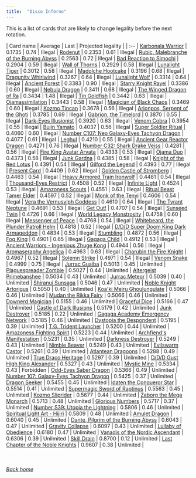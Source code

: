 ```yaml
---
title:  "Disco Inferno"
---
```


This is a list of cards that are likely to change legality before the next rotation.

| Card name | Average | Last | Projected legality |
| :-- |
[Karbonala Warrior](https://db.ygoprodeck.com/card/?search=Karbonala%20Warrior) | 0.1735 | 0.74 | Illegal |
[Rodenut](https://db.ygoprodeck.com/card/?search=Rodenut) | 0.2353 | 0.61 | Illegal |
[Rubic, Malebranche of the Burning Abyss](https://db.ygoprodeck.com/card/?search=Rubic,%20Malebranche%20of%20the%20Burning%20Abyss) | 0.2563 | 0.72 | Illegal |
[Bad Reaction to Simochi](https://db.ygoprodeck.com/card/?search=Bad%20Reaction%20to%20Simochi) | 0.2904 | 0.59 | Illegal |
[Wall of Thorns](https://db.ygoprodeck.com/card/?search=Wall%20of%20Thorns) | 0.2929 | 0.58 | Illegal |
[Lunalight Tiger](https://db.ygoprodeck.com/card/?search=Lunalight%20Tiger) | 0.3012 | 0.58 | Illegal |
[Madolche Hootcake](https://db.ygoprodeck.com/card/?search=Madolche%20Hootcake) | 0.3196 | 0.68 | Illegal |
[Dragunity Whirlwind](https://db.ygoprodeck.com/card/?search=Dragunity%20Whirlwind) | 0.3267 | 0.64 | Illegal |
[Lunalight Wolf](https://db.ygoprodeck.com/card/?search=Lunalight%20Wolf) | 0.3314 | 0.64 | Illegal |
[Ancient Forest](https://db.ygoprodeck.com/card/?search=Ancient%20Forest) | 0.3383 | 0.90 | Illegal |
[Starry Knight Rayel](https://db.ygoprodeck.com/card/?search=Starry%20Knight%20Rayel) | 0.3386 | 0.60 | Illegal |
[Nebula Dragon](https://db.ygoprodeck.com/card/?search=Nebula%20Dragon) | 0.3411 | 0.68 | Illegal |
[The Winged Dragon of Ra](https://db.ygoprodeck.com/card/?search=The%20Winged%20Dragon%20of%20Ra) | 0.3434 | 1.48 | Illegal |
[Tin Goldfish](https://db.ygoprodeck.com/card/?search=Tin%20Goldfish) | 0.3442 | 0.63 | Illegal |
[Ojamassimilation](https://db.ygoprodeck.com/card/?search=Ojamassimilation) | 0.3443 | 0.58 | Illegal |
[Magician of Black Chaos](https://db.ygoprodeck.com/card/?search=Magician%20of%20Black%20Chaos) | 0.3469 | 0.60 | Illegal |
[Kozmo Tincan](https://db.ygoprodeck.com/card/?search=Kozmo%20Tincan) | 0.3678 | 0.56 | Illegal |
[Arionpos, Serpent of the Ghoti](https://db.ygoprodeck.com/card/?search=Arionpos,%20Serpent%20of%20the%20Ghoti) | 0.3785 | 0.69 | Illegal |
[Gabrion, the Timelord](https://db.ygoprodeck.com/card/?search=Gabrion,%20the%20Timelord) | 0.3870 | 0.55 | Illegal |
[Dark-Eyes Illusionist](https://db.ygoprodeck.com/card/?search=Dark-Eyes%20Illusionist) | 0.3920 | 0.63 | Illegal |
[Venom Cobra](https://db.ygoprodeck.com/card/?search=Venom%20Cobra) | 0.3954 | 0.55 | Illegal |
[Bujin Yamato](https://db.ygoprodeck.com/card/?search=Bujin%20Yamato) | 0.4037 | 0.56 | Illegal |
[Super Soldier Ritual](https://db.ygoprodeck.com/card/?search=Super%20Soldier%20Ritual) | 0.4060 | 0.60 | Illegal |
[Number C107: Neo Galaxy-Eyes Tachyon Dragon](https://db.ygoprodeck.com/card/?search=Number%20C107:%20Neo%20Galaxy-Eyes%20Tachyon%20Dragon) | 0.4077 | 0.61 | Illegal |
[Leghul](https://db.ygoprodeck.com/card/?search=Leghul) | 0.4210 | 0.55 | Illegal |
[Ancient Gear Reactor Dragon](https://db.ygoprodeck.com/card/?search=Ancient%20Gear%20Reactor%20Dragon) | 0.4271 | 0.76 | Illegal |
[Number C32: Shark Drake Veiss](https://db.ygoprodeck.com/card/?search=Number%20C32:%20Shark%20Drake%20Veiss) | 0.4281 | 0.56 | Illegal |
[Fire King Avatar Arvata](https://db.ygoprodeck.com/card/?search=Fire%20King%20Avatar%20Arvata) | 0.4333 | 0.53 | Illegal |
[Ojama Duo](https://db.ygoprodeck.com/card/?search=Ojama%20Duo) | 0.4373 | 0.58 | Illegal |
[Junk Gardna](https://db.ygoprodeck.com/card/?search=Junk%20Gardna) | 0.4385 | 0.58 | Illegal |
[Knight of the Red Lotus](https://db.ygoprodeck.com/card/?search=Knight%20of%20the%20Red%20Lotus) | 0.4391 | 0.54 | Illegal |
[Gilford the Legend](https://db.ygoprodeck.com/card/?search=Gilford%20the%20Legend) | 0.4393 | 0.77 | Illegal |
[Present Card](https://db.ygoprodeck.com/card/?search=Present%20Card) | 0.4409 | 0.62 | Illegal |
[Golden Castle of Stromberg](https://db.ygoprodeck.com/card/?search=Golden%20Castle%20of%20Stromberg) | 0.4463 | 0.54 | Illegal |
[Heavy Armored Train Ironwolf](https://db.ygoprodeck.com/card/?search=Heavy%20Armored%20Train%20Ironwolf) | 0.4481 | 0.54 | Illegal |
[Thousand-Eyes Restrict](https://db.ygoprodeck.com/card/?search=Thousand-Eyes%20Restrict) | 0.4508 | 0.52 | Illegal |
[Infinite Light](https://db.ygoprodeck.com/card/?search=Infinite%20Light) | 0.4524 | 0.53 | Illegal |
[Amazoness Scouts](https://db.ygoprodeck.com/card/?search=Amazoness%20Scouts) | 0.4551 | 0.63 | Illegal |
[Ritual Beast Tamer Elder](https://db.ygoprodeck.com/card/?search=Ritual%20Beast%20Tamer%20Elder) | 0.4597 | 0.52 | Illegal |
[Monk of the Tenyi](https://db.ygoprodeck.com/card/?search=Monk%20of%20the%20Tenyi) | 0.4606 | 0.54 | Illegal |
[Vera the Vernusylph Goddess](https://db.ygoprodeck.com/card/?search=Vera%20the%20Vernusylph%20Goddess) | 0.4610 | 0.64 | Illegal |
[The Tyrant Neptune](https://db.ygoprodeck.com/card/?search=The%20Tyrant%20Neptune) | 0.4691 | 0.53 | Illegal |
[Get Out!](https://db.ygoprodeck.com/card/?search=Get%20Out!) | 0.4707 | 0.54 | Illegal |
[Sunseed Twin](https://db.ygoprodeck.com/card/?search=Sunseed%20Twin) | 0.4726 | 0.66 | Illegal |
[World Legacy Monstrosity](https://db.ygoprodeck.com/card/?search=World%20Legacy%20Monstrosity) | 0.4758 | 0.60 | Illegal |
[Messenger of Peace](https://db.ygoprodeck.com/card/?search=Messenger%20of%20Peace) | 0.4768 | 0.54 | Illegal |
[Whitebeard, the Plunder Patroll Helm](https://db.ygoprodeck.com/card/?search=Whitebeard,%20the%20Plunder%20Patroll%20Helm) | 0.4818 | 0.52 | Illegal |
[D/D/D Super Doom King Dark Armageddon](https://db.ygoprodeck.com/card/?search=D/D/D%20Super%20Doom%20King%20Dark%20Armageddon) | 0.4834 | 0.53 | Illegal |
[Stumbling](https://db.ygoprodeck.com/card/?search=Stumbling) | 0.4872 | 0.56 | Illegal |
[Fog King](https://db.ygoprodeck.com/card/?search=Fog%20King) | 0.4901 | 0.65 | Illegal |
[Gagaga Child](https://db.ygoprodeck.com/card/?search=Gagaga%20Child) | 0.4912 | 0.53 | Illegal |
[Ancient Warriors - Ingenious Zhuge Kong](https://db.ygoprodeck.com/card/?search=Ancient%20Warriors%20-%20Ingenious%20Zhuge%20Kong) | 0.4944 | 0.56 | Illegal |
[Aromaseraphy Angelica](https://db.ygoprodeck.com/card/?search=Aromaseraphy%20Angelica) | 0.4963 | 0.63 | Illegal |
[Charubin the Fire Knight](https://db.ygoprodeck.com/card/?search=Charubin%20the%20Fire%20Knight) | 0.4967 | 0.52 | Illegal |
[Solemn Strike](https://db.ygoprodeck.com/card/?search=Solemn%20Strike) | 0.4971 | 0.54 | Illegal |
[Venom Snake](https://db.ygoprodeck.com/card/?search=Venom%20Snake) | 0.4999 | 0.75 | Illegal |
[Jurrac Guaiba](https://db.ygoprodeck.com/card/?search=Jurrac%20Guaiba) | 0.5013 | 0.45 | Unlimited |
[Plaguespreader Zombie](https://db.ygoprodeck.com/card/?search=Plaguespreader%20Zombie) | 0.5027 | 0.44 | Unlimited |
[Altergeist Primebanshee](https://db.ygoprodeck.com/card/?search=Altergeist%20Primebanshee) | 0.5034 | 0.43 | Unlimited |
[Jurrac Meteor](https://db.ygoprodeck.com/card/?search=Jurrac%20Meteor) | 0.5039 | 0.40 | Unlimited |
[Shiranui Sunsaga](https://db.ygoprodeck.com/card/?search=Shiranui%20Sunsaga) | 0.5046 | 0.47 | Unlimited |
[Noble Knight Artorigus](https://db.ygoprodeck.com/card/?search=Noble%20Knight%20Artorigus) | 0.5050 | 0.40 | Unlimited |
[Koa'ki Meiru Ghoulungulate](https://db.ygoprodeck.com/card/?search=Koa'ki%20Meiru%20Ghoulungulate) | 0.5066 | 0.46 | Unlimited |
[Mudan the Rikka Fairy](https://db.ygoprodeck.com/card/?search=Mudan%20the%20Rikka%20Fairy) | 0.5066 | 0.46 | Unlimited |
[Downerd Magician](https://db.ygoprodeck.com/card/?search=Downerd%20Magician) | 0.5155 | 0.46 | Unlimited |
[Graceful Dice](https://db.ygoprodeck.com/card/?search=Graceful%20Dice) | 0.5166 | 0.47 | Unlimited |
[Castle of Dark Illusions](https://db.ygoprodeck.com/card/?search=Castle%20of%20Dark%20Illusions) | 0.5179 | 0.42 | Unlimited |
[Junk Destroyer](https://db.ygoprodeck.com/card/?search=Junk%20Destroyer) | 0.5185 | 0.22 | Unlimited |
[Gagaga Academy Emergency Network](https://db.ygoprodeck.com/card/?search=Gagaga%20Academy%20Emergency%20Network) | 0.5185 | 0.46 | Unlimited |
[Dystopia the Despondent](https://db.ygoprodeck.com/card/?search=Dystopia%20the%20Despondent) | 0.5195 | 0.39 | Unlimited |
[T.G. Trident Launcher](https://db.ygoprodeck.com/card/?search=T.G.%20Trident%20Launcher) | 0.5200 | 0.44 | Unlimited |
[Amazoness Fighting Spirit](https://db.ygoprodeck.com/card/?search=Amazoness%20Fighting%20Spirit) | 0.5223 | 0.44 | Unlimited |
[Archfiend's Manifestation](https://db.ygoprodeck.com/card/?search=Archfiend's%20Manifestation) | 0.5231 | 0.35 | Unlimited |
[Darkness Destroyer](https://db.ygoprodeck.com/card/?search=Darkness%20Destroyer) | 0.5249 | 0.43 | Unlimited |
[Nimble Beaver](https://db.ygoprodeck.com/card/?search=Nimble%20Beaver) | 0.5249 | 0.43 | Unlimited |
[Evilswarm Castor](https://db.ygoprodeck.com/card/?search=Evilswarm%20Castor) | 0.5261 | 0.39 | Unlimited |
[Atlantean Dragoons](https://db.ygoprodeck.com/card/?search=Atlantean%20Dragoons) | 0.5288 | 0.49 | Unlimited |
[True Draco Heritage](https://db.ygoprodeck.com/card/?search=True%20Draco%20Heritage) | 0.5297 | 0.39 | Unlimited |
[D/D/D Gust High King Alexander](https://db.ygoprodeck.com/card/?search=D/D/D%20Gust%20High%20King%20Alexander) | 0.5327 | 0.43 | Unlimited |
[Mystic Mine](https://db.ygoprodeck.com/card/?search=Mystic%20Mine) | 0.5334 | 0.43 | Forbidden |
[Odd-Eyes Saber Dragon](https://db.ygoprodeck.com/card/?search=Odd-Eyes%20Saber%20Dragon) | 0.5366 | 0.49 | Unlimited |
[Number 107: Galaxy-Eyes Tachyon Dragon](https://db.ygoprodeck.com/card/?search=Number%20107:%20Galaxy-Eyes%20Tachyon%20Dragon) | 0.5425 | 0.37 | Unlimited |
[Dragon Seeker](https://db.ygoprodeck.com/card/?search=Dragon%20Seeker) | 0.5455 | 0.45 | Unlimited |
[Idaten the Conqueror Star](https://db.ygoprodeck.com/card/?search=Idaten%20the%20Conqueror%20Star) | 0.5514 | 0.41 | Unlimited |
[Supermagic Sword of Raptinus](https://db.ygoprodeck.com/card/?search=Supermagic%20Sword%20of%20Raptinus) | 0.5563 | 0.45 | Unlimited |
[Kozmo Sliprider](https://db.ygoprodeck.com/card/?search=Kozmo%20Sliprider) | 0.5677 | 0.44 | Unlimited |
[Zaborg the Mega Monarch](https://db.ygoprodeck.com/card/?search=Zaborg%20the%20Mega%20Monarch) | 0.5713 | 0.48 | Unlimited |
[Glorious Numbers](https://db.ygoprodeck.com/card/?search=Glorious%20Numbers) | 0.5717 | 0.37 | Unlimited |
[Number S39: Utopia the Lightning](https://db.ygoprodeck.com/card/?search=Number%20S39:%20Utopia%20the%20Lightning) | 0.5806 | 0.46 | Unlimited |
[Spiritual Light Art - Hijiri](https://db.ygoprodeck.com/card/?search=Spiritual%20Light%20Art%20-%20Hijiri) | 0.5809 | 0.48 | Unlimited |
[Amulet Dragon](https://db.ygoprodeck.com/card/?search=Amulet%20Dragon) | 0.6040 | 0.45 | Unlimited |
[Dante, Pilgrim of the Burning Abyss](https://db.ygoprodeck.com/card/?search=Dante,%20Pilgrim%20of%20the%20Burning%20Abyss) | 0.6043 | 0.47 | Unlimited |
[Gravity Collapse](https://db.ygoprodeck.com/card/?search=Gravity%20Collapse) | 0.6097 | 0.43 | Unlimited |
[Lullaby of Obedience](https://db.ygoprodeck.com/card/?search=Lullaby%20of%20Obedience) | 0.6180 | 0.47 | Unlimited |
[Vanadis of the Nordic Ascendant](https://db.ygoprodeck.com/card/?search=Vanadis%20of%20the%20Nordic%20Ascendant) | 0.6306 | 0.39 | Unlimited |
[Skill Drain](https://db.ygoprodeck.com/card/?search=Skill%20Drain) | 0.8700 | 0.12 | Unlimited |
[Last Chapter of the Noble Knights](https://db.ygoprodeck.com/card/?search=Last%20Chapter%20of%20the%20Noble%20Knights) | 0.9607 | 0.38 | Unlimited |

<br>

###### [Back home](index)